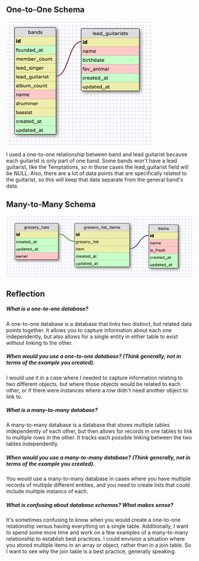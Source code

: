 ## One-to-One Schema

![One-to-One Schema](imgs/one_to_one_schema.png "One-to-One Schema")

I used a one-to-one relationship between band and lead guitarist because each guitarist is only part of one band.  Some bands won't have a lead guitarist, like the Temptations, so in those cases the lead_guitarist field will be NULL. Also, there are a lot of data points that are specifically related to the guitarist, so this will keep that data separate from the general band's data.

## Many-to-Many Schema

![Many-to-Many Schema](imgs/many_to_many_schema.png "Many-to-Many Schema")

## Reflection

##### What is a one-to-one database?

A one-to-one database is a database that links two distinct, but related data points together. It allows you to capture information about each one independently, but also allows for a single entity in either table to exist without linking to the other.

##### When would you use a one-to-one database? (Think generally, not in terms of the example you created).

I would use it in a case where I needed to capture information relating to two different objects, but where those objects would be related to each other, or if there were instances where a row didn't need another object to link to.

##### What is a many-to-many database?

A many-to-many database is a database that stores multiple tables independently of each other, but then allows for records in one tables to link to multiple rows in the other. It tracks each possible linking between the two tables independently.

##### When would you use a many-to-many database? (Think generally, not in terms of the example you created).

You would use a many-to-many database in cases where you have multiple records of multiple different entities, and you need to create lists that could include multiple instancs of each.

##### What is confusing about database schemas? What makes sense?

It's sometimes confusing to know when you would create a one-to-one relationship versus having everything on a single table. Additionally, I want to spend some more time and work on a few examples of a many-to-many relationship to establish best practices. I could envision a situation where you stored  multiple items in an array or object, rather than in a join table. So I want to see why the join table is a best practice, generally speaking.